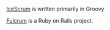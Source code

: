 
<!--
-->

[IceScrum]( https://github.com/icescrum/iceScrum )
is written primarily in Groovy

[Fulcrum]( https://github.com/fulcrum-agile/fulcrum )
is a Ruby on Rails project.

<!-- vim: set autoindent expandtab sw=4 syntax=markdown: -->
